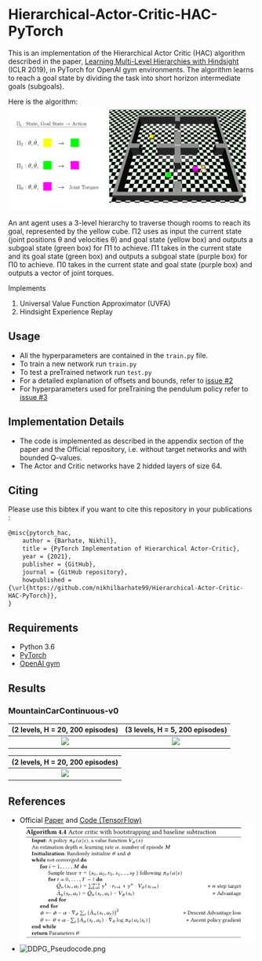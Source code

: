 # Hierarchical-Actor-Critic-HAC-PyTorch

This is an implementation of the Hierarchical Actor Critic (HAC) algorithm described in the paper, [Learning Multi-Level Hierarchies with Hindsight](https://arxiv.org/abs/1712.00948) (ICLR 2019), in PyTorch for OpenAI gym environments. The algorithm learns to reach a goal state by dividing the task into short horizon intermediate goals (subgoals). 

Here is the algorithm:
![img_10.png](img_10.png)

An ant agent uses a 3-level hierarchy to traverse though rooms to reach its goal, represented
by the yellow cube. Π2 uses as input the current state (joint positions θ and velocities θ̇) and goal
state (yellow box) and outputs a subgoal state (green box) for Π1 to achieve. Π1 takes in the current
state and its goal state (green box) and outputs a subgoal state (purple box) for Π0 to achieve. Π0
takes in the current state and goal state (purple box) and outputs a vector of joint torques.


Implements
1. Universal Value Function Approximator (UVFA)
2. Hindsight Experience Replay

## Usage
- All the hyperparameters are contained in the `train.py` file.
- To train a new network run `train.py`
- To test a preTrained network run `test.py`
- For a detailed explanation of offsets and bounds, refer to [issue #2](https://github.com/nikhilbarhate99/Hierarchical-Actor-Critic-HAC-PyTorch/issues/2)
- For hyperparameters used for preTraining the pendulum policy refer to [issue #3](https://github.com/nikhilbarhate99/Hierarchical-Actor-Critic-HAC-PyTorch/issues/3)

## Implementation Details

- The code is implemented as described in the appendix section of the paper and the Official repository, i.e. without target networks and with bounded Q-values.
- The Actor and Critic networks have 2 hidded layers of size 64.

## Citing 

Please use this bibtex if you want to cite this repository in your publications :

    @misc{pytorch_hac,
        author = {Barhate, Nikhil},
        title = {PyTorch Implementation of Hierarchical Actor-Critic},
        year = {2021},
        publisher = {GitHub},
        journal = {GitHub repository},
        howpublished = {\url{https://github.com/nikhilbarhate99/Hierarchical-Actor-Critic-HAC-PyTorch}},
    }

## Requirements

- Python 3.6
- [PyTorch](https://pytorch.org/)
- [OpenAI gym](https://gym.openai.com/)



## Results

### MountainCarContinuous-v0
 (2 levels, H = 20, 200 episodes)  |  (3 levels, H = 5, 200 episodes)  |
:-----------------------------------:|:-----------------------------------:|
![](https://github.com/nikhilbarhate99/Hierarchical-Actor-Critic-HAC-PyTorch/blob/master/gif/MountainCarContinuous-v0.gif)  | ![](https://github.com/nikhilbarhate99/Hierarchical-Actor-Critic-HAC-PyTorch/blob/master/gif/MountainCarContinuous-v0-3level.gif)  |

 (2 levels, H = 20, 200 episodes)  |
:---------------------------------:|
![](https://github.com/nikhilbarhate99/Hierarchical-Actor-Critic-HAC-PyTorch/blob/master/gif/Pendulum-v0-2level.gif) |


## References

- Official [Paper](https://arxiv.org/abs/1712.00948) and [Code (TensorFlow)](https://github.com/andrew-j-levy/Hierarchical-Actor-Critc-HAC-)
![Actor_critic_Pseudo.png](Actor_critic_Pseudo.png)
- ![DDPG_Pseudocode.png](DDPG_Pseudocode.png)